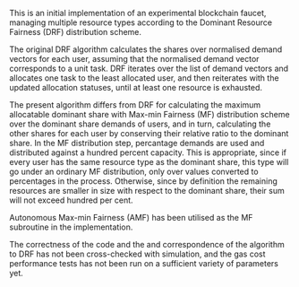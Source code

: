 ﻿This is an initial implementation of an experimental blockchain faucet, managing multiple resource types according to the Dominant Resource Fairness (DRF) distribution scheme.

The original DRF algorithm calculates the shares over normalised demand vectors for each user, assuming that the normalised demand vector corresponds to a unit task. DRF iterates over the list of demand vectors and allocates one task to the least allocated user, and then reiterates with the updated allocation statuses, until at least one resource is exhausted.

The present algorithm differs from DRF for calculating the maximum allocatable dominant share with Max-min Fairness (MF) distribution scheme over the dominant share demands of users, and in turn, calculating the other shares for each user by conserving their relative ratio to the dominant share. In the MF distribution step, percantage demands are used and distributed against a hundred percent capacity. This is appropriate, since if every user has the same resource type as the dominant share, this type will go under an ordinary MF distribution, only over values converted to percentages in the process. Otherwise, since by definition the remaining resources are smaller in size with respect to the dominant share, their sum will not exceed hundred per cent.

Autonomous Max-min Fairness (AMF) has been utilised as the MF subroutine in the implementation.

The correctness of the code and the and correspondence of the algorithm to DRF has not been cross-checked with simulation, and the gas cost performance tests has not been run on a sufficient variety of parameters yet. 
